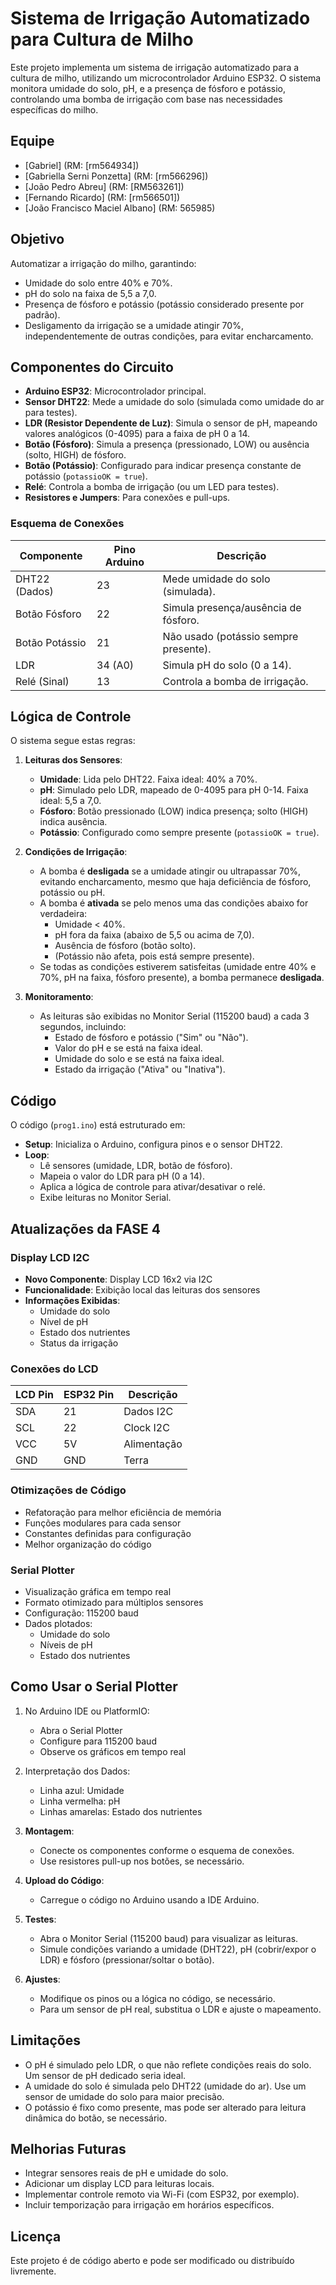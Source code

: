 # Sistema de Irrigação Automatizado para Cultura de Milho

Este projeto implementa um sistema de irrigação automatizado para a cultura de milho, utilizando um microcontrolador Arduino ESP32. O sistema monitora umidade do solo, pH, e a presença de fósforo e potássio, controlando uma bomba de irrigação com base nas necessidades específicas do milho.

## Equipe
- [Gabriel] (RM: [rm564934])
- [Gabriella Serni Ponzetta] (RM: [rm566296])
- [João Pedro Abreu] (RM: [RM563261])
- [Fernando Ricardo] (RM: [rm566501])
- [João Francisco Maciel Albano] (RM: 565985)

## Objetivo
Automatizar a irrigação do milho, garantindo:
- Umidade do solo entre 40% e 70%.
- pH do solo na faixa de 5,5 a 7,0.
- Presença de fósforo e potássio (potássio considerado presente por padrão).
- Desligamento da irrigação se a umidade atingir 70%, independentemente de outras condições, para evitar encharcamento.

## Componentes do Circuito
- **Arduino ESP32**: Microcontrolador principal.
- **Sensor DHT22**: Mede a umidade do solo (simulada como umidade do ar para testes).
- **LDR (Resistor Dependente de Luz)**: Simula o sensor de pH, mapeando valores analógicos (0-4095) para a faixa de pH 0 a 14.
- **Botão (Fósforo)**: Simula a presença (pressionado, LOW) ou ausência (solto, HIGH) de fósforo.
- **Botão (Potássio)**: Configurado para indicar presença constante de potássio (`potassioOK = true`).
- **Relé**: Controla a bomba de irrigação (ou um LED para testes).
- **Resistores e Jumpers**: Para conexões e pull-ups.

### Esquema de Conexões
| Componente       | Pino Arduino | Descrição                              |
|------------------|--------------|----------------------------------------|
| DHT22 (Dados)    | 23           | Mede umidade do solo (simulada).       |
| Botão Fósforo    | 22           | Simula presença/ausência de fósforo.   |
| Botão Potássio   | 21           | Não usado (potássio sempre presente).  |
| LDR              | 34 (A0)      | Simula pH do solo (0 a 14).            |
| Relé (Sinal)     | 13           | Controla a bomba de irrigação.         |

## Lógica de Controle
O sistema segue estas regras:
1. **Leituras dos Sensores**:
   - **Umidade**: Lida pelo DHT22. Faixa ideal: 40% a 70%.
   - **pH**: Simulado pelo LDR, mapeado de 0-4095 para pH 0-14. Faixa ideal: 5,5 a 7,0.
   - **Fósforo**: Botão pressionado (LOW) indica presença; solto (HIGH) indica ausência.
   - **Potássio**: Configurado como sempre presente (`potassioOK = true`).

2. **Condições de Irrigação**:
   - A bomba é **desligada** se a umidade atingir ou ultrapassar 70%, evitando encharcamento, mesmo que haja deficiência de fósforo, potássio ou pH.
   - A bomba é **ativada** se pelo menos uma das condições abaixo for verdadeira:
     - Umidade < 40%.
     - pH fora da faixa (abaixo de 5,5 ou acima de 7,0).
     - Ausência de fósforo (botão solto).
     - (Potássio não afeta, pois está sempre presente).
   - Se todas as condições estiverem satisfeitas (umidade entre 40% e 70%, pH na faixa, fósforo presente), a bomba permanece **desligada**.

3. **Monitoramento**:
   - As leituras são exibidas no Monitor Serial (115200 baud) a cada 3 segundos, incluindo:
     - Estado de fósforo e potássio ("Sim" ou "Não").
     - Valor do pH e se está na faixa ideal.
     - Umidade do solo e se está na faixa ideal.
     - Estado da irrigação ("Ativa" ou "Inativa").

## Código
O código (`prog1.ino`) está estruturado em:
- **Setup**: Inicializa o Arduino, configura pinos e o sensor DHT22.
- **Loop**:
   - Lê sensores (umidade, LDR, botão de fósforo).
   - Mapeia o valor do LDR para pH (0 a 14).
   - Aplica a lógica de controle para ativar/desativar o relé.
   - Exibe leituras no Monitor Serial.

## Atualizações da FASE 4

### Display LCD I2C
- **Novo Componente**: Display LCD 16x2 via I2C
- **Funcionalidade**: Exibição local das leituras dos sensores
- **Informações Exibidas**:
  - Umidade do solo
  - Nível de pH
  - Estado dos nutrientes
  - Status da irrigação

### Conexões do LCD
| LCD Pin | ESP32 Pin | Descrição |
|---------|-----------|------------|
| SDA     | 21        | Dados I2C  |
| SCL     | 22        | Clock I2C  |
| VCC     | 5V        | Alimentação|
| GND     | GND       | Terra      |

### Otimizações de Código
- Refatoração para melhor eficiência de memória
- Funções modulares para cada sensor
- Constantes definidas para configuração
- Melhor organização do código

### Serial Plotter
- Visualização gráfica em tempo real
- Formato otimizado para múltiplos sensores
- Configuração: 115200 baud
- Dados plotados:
  - Umidade do solo
  - Níveis de pH
  - Estado dos nutrientes

## Como Usar o Serial Plotter
1. No Arduino IDE ou PlatformIO:
   - Abra o Serial Plotter
   - Configure para 115200 baud
   - Observe os gráficos em tempo real
2. Interpretação dos Dados:
   - Linha azul: Umidade
   - Linha vermelha: pH
   - Linhas amarelas: Estado dos nutrientes

1. **Montagem**:
   - Conecte os componentes conforme o esquema de conexões.
   - Use resistores pull-up nos botões, se necessário.
2. **Upload do Código**:
   - Carregue o código no Arduino usando a IDE Arduino.
3. **Testes**:
   - Abra o Monitor Serial (115200 baud) para visualizar as leituras.
   - Simule condições variando a umidade (DHT22), pH (cobrir/expor o LDR) e fósforo (pressionar/soltar o botão).
4. **Ajustes**:
   - Modifique os pinos ou a lógica no código, se necessário.
   - Para um sensor de pH real, substitua o LDR e ajuste o mapeamento.

## Limitações
- O pH é simulado pelo LDR, o que não reflete condições reais do solo. Um sensor de pH dedicado seria ideal.
- A umidade do solo é simulada pelo DHT22 (umidade do ar). Use um sensor de umidade do solo para maior precisão.
- O potássio é fixo como presente, mas pode ser alterado para leitura dinâmica do botão, se necessário.

## Melhorias Futuras
- Integrar sensores reais de pH e umidade do solo.
- Adicionar um display LCD para leituras locais.
- Implementar controle remoto via Wi-Fi (com ESP32, por exemplo).
- Incluir temporização para irrigação em horários específicos.

## Licença
Este projeto é de código aberto e pode ser modificado ou distribuído livremente.

